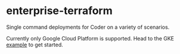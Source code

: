 # enterprise-terraform

Single command deployments for Coder on a variety of scenarios.

Currently only Google Cloud Platform is supported. Head to the GKE
[example](https://github.com/cdr/enterprise-terraform/tree/master/examples/gke)
to get started.
